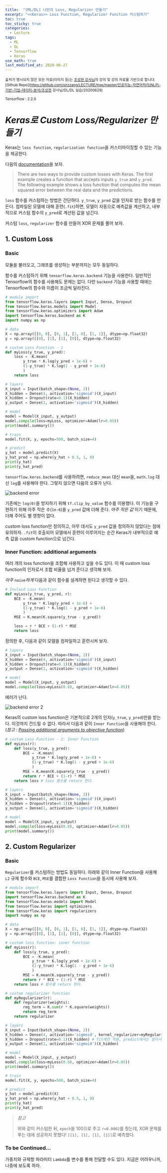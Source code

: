 ```yaml
---
title:  "[ML/DL] 나만의 Loss, Regularizer 만들기"
excerpt: "<<Keras>> Loss Function, Regularizer Function 커스텀하기"
toc: true
toc_sticky: true
categories:
  - Lecture
tags:
  - ML
  - DL
  - Tensorflow
  - Keras
use_math: true
last_modified_at: 2020-06-27
---
```




<sup>출처가 명시되지 않은 모든 자료(이미지 등)는 [조성현 강사님](https://blog.naver.com/chunjein)의 강의 및 강의 자료를 기반으로 합니다.</sup> <sup>[Github Repo](https://github.com/sirzzang/LECTURE/tree/master/인공지능-자연어처리(NLP)-기반-기업-데이터-분석/조성현 강사님/DL/DL 실습/20200629)</sup>

<sup>Tensorflow : 2.2.0</sup>

# _Keras로 Custom Loss/Regularizer 만들기_



 Keras는 `loss function`, `regularization function`을 커스터마이징할 수 있는 기능을 제공한다.



 다음의 [documentation](https://www.tensorflow.org/guide/keras/train_and_evaluate#custom_losses)을 보자.

> There are two ways to provide custom losses with Keras. The first example creates a function that accepts inputs `y_true` and `y_pred`. The following example shows a loss function that computes the mean squared error between the real data and the predictions.



 `loss` 함수를 커스텀하는 방법은 간단하다. `y_true`, `y_pred` 값을 인자로 받는 함수를 만든다. 컴파일된 모델에 대해 훈련(`.fit`)하면, 모델이 자동으로 예측값을 계산하고, 내부적으로 커스텀 함수의 `y_pred`로 계산된 값을 넘긴다.



 커스텀 `loss`, `regularizer` 함수를 만들어 XOR 문제를 풀어 보자.



## 1. Custom Loss



### Basic



 모듈을 불러오고, 그래프를 생성하는 부분까지는 모두 동일하다. 

 함수를 커스텀하기 위해 `tensorflow.keras.backend` 기능을 사용한다. 일반적인 Tensorflow의 함수를 사용해도 문제는 없다. 다만 `backend` 기능을 사용할 때에는 Tensorflow의 함수와 이름이 조금씩 달라진다.



```python
# module import
from tensorflow.keras.layers import Input, Dense, Dropout
from tensorflow.keras.models import Model
from tensorflow.keras.optimizers import Adam
import tensorflow.keras.backend as K
import numpy as np

# data
X = np.array([[0, 0], [0, 1], [1, 0], [1, 1]], dtype=np.float32)
y = np.array([[0], [1], [1], [0]], dtype=np.float32)

# custom Loss Function - 1
def myLoss(y_true, y_pred):
    loss = -K.mean(
        y_true * K.log(y_pred + 1e-6) +
        (1-y_true) * K.log(1 - y_pred + 1e-6)
        )
    return loss

# layers
X_input = Input(batch_shape=(None, 2))
X_hidden = Dense(4, activation='sigmoid')(X_input) 
X_hidden = Dropout(rate=0.1)(X_hidden)
y_output = Dense(1, activation='sigmoid')(X_hidden)

# model
model = Model(X_input, y_output)
model.compile(loss=myLoss, optimizer=Adam(lr=0.05))
print(model.summary())

# train
model.fit(X, y, epochs=500, batch_size=4)

# predict
y_hat = model.predict(X)
y_hat_pred = np.where(y_hat > 0.5, 1, 0)
print(y_hat)
print(y_hat_pred)
```





 `tensorflow.keras.backend`를 사용하려면, `reduce_mean` 대신 `mean`을, `math.log` 대신 `log`를 사용해야 한다. 그렇지 않으면 다음의 오류가 난다.

![backend error]({{site.url}}/assets/images/backend-error.png)



  기존에는 `log(0)`을 방지하기 위해 `tf.clip_by_value` 함수를 이용했다. 이 기능을 구현하기 위해 아주 작은 수(`1e-6`)을 `y_pred` 값에 더해 준다. *아주 작은 값* 이기 때문에, 더해 주어도 별 영향이 없다. 

 

 custom loss function만 정의하고, 아무 데서도 `y_pred` 값을 정의하지 않았다는 점에 유의하자. `.fit`이 호출되어 모델에서 훈련이 이루어지는 순간 Keras가 내부적으로 예측 값을 custom function으로 넘긴다.





### Inner Function: additional arguments



 여러 개의 loss function을 조합해 사용하고 싶을 수도 있다. 이 때 custom loss function의 인자로서 조합 비율을 넘겨 준다고 생각해 보자.



 *아주 `naive`하게*  다음과 같이 함수를 설계하면 된다고 생각할 수 있다.

```python
# Invlaid Loss Function
def myLoss(y_true, y_pred, r):    
    BCE = -K.mean(
        y_true * K.log(y_pred + 1e-6) +
        (1-y_true) * K.log(1 - y_pred + 1e-6)
        )
    MSE = K.mean(K.square(y_true - y_pred))

    loss = r * BCE + (1-r) * MSE
    return loss
```



 정의한 후, 다음과 같이 모델을 컴파일하고 훈련시켜 보자.

```python
# layers
X_input = Input(batch_shape=(None, 2))
X_hidden = Dense(4, activation='sigmoid')(X_input)
X_hidden = Dropout(rate=0.1)(X_hidden)
y_output = Dense(1, activation='sigmoid')(X_hidden)

# model
model = Model(X_input, y_output)
model.compile(loss=myLoss(0.8), optimizer=Adam(lr=0.05))
```



  에러가 난다. 

![backend error 2]({{site.url}}/assets/images/backend-error2.png)



  Keras의 custom loss function은 기본적으로 2개의 인자(`y_true`, `y_pred`)만을 받는다. 이것까지 건드릴 수 없다. 따라서 다음과 같이 `Inner Function`을 사용해야 한다.(*참고 : [Passing additional arguments to objective function](https://github.com/keras-team/keras/issues/2121)*)



```python
# custom Loss Function - 2: Inner Function
def myLoss(r):
    def loss(y_true, y_pred):    
        BCE = -K.mean(
            y_true * K.log(y_pred + 1e-6) +
            (1-y_true) * K.log(1 - y_pred + 1e-6)
            )
        MSE = K.mean(K.square(y_true - y_pred))
        return r * BCE + (1-r) * MSE
    return loss # loss 함수를 return 한다.

# layers
X_input = Input(batch_shape=(None, 2))
X_hidden = Dense(4, activation='sigmoid')(X_input)
X_hidden = Dropout(rate=0.1)(X_hidden)
y_output = Dense(1, activation='sigmoid')(X_hidden)

# model
model = Model(X_input, y_output)
model.compile(loss=myLoss(0.8), optimizer=Adam(lr=0.05))
print(model.summary())
```





## 2. Custom Regularizer



### Basic



 `Regularizer`를 커스텀하는 방법도 동일하다. 아래와 같이 Inner Function을 사용해 `L2` 규제 함수와 `BCE`, `MSE`를 결합한 `Loss Function`을 동시에 사용해 보자.



```python
# module import
from tensorflow.keras.layers import Input, Dense, Dropout
import tensorflow.keras.backend as K
from tensorflow.keras.models import Model
from tensorflow.keras import optimizers
from tensorflow.keras import regularizers
import numpy as np

# data
X = np.array([[0, 0], [0, 1], [1, 0], [1, 1]], dtype=np.float32)
y = np.array([[0], [1], [1], [0]], dtype=np.float32)

# custom loss function: inner function
def myLoss(r):
    def loss(y_true, y_pred):    
        BCE = -K.mean(
            y_true * K.log(y_pred + 1e-6) +
            (1-y_true) * K.log(1 - y_pred + 1e-6)
            )
        MSE = K.mean(K.square(y_true - y_pred))
        return r * BCE + (1-r) * MSE
    return loss # 함수를 return 한다.

# custom regularizer function
def myRegularizer(r):
    def regularizer(weights):
        reg_term = K.sum(r * K.square(weights))
        return reg_term
    return regularizer

# layers
X_input = Input(batch_shape=(None, 2))
X_hidden = Dense(4, activation='sigmoid', kernel_regularizer=myRegularizer(0.0001))(X_input)
X_hidden = Dropout(rate=0.1)(X_hidden) # fit에만 적용, predict에서는 알아서 적용 안 됨.
y_output = Dense(1, activation='sigmoid')(X_hidden)

# model
model = Model(X_input, y_output)
model.compile(loss=myLoss(0.8), optimizer=Adam(lr=0.05))
print(model.summary())

# train
model.fit(X, y, epochs=500, batch_size=4)

# predict
y_hat = model.predict(X)
y_hat_pred = np.where(y_hat > 0.5, 1, 0)
print(y_hat)
print(y_hat_pred)
```



> *참고*
>
>  위와 같이 커스텀한 뒤, `epoch`을 100으로 주고 `r=0.0002`를 줬는데, XOR 문제를 푸는 데에 성공하지 못했다! `[[1], [1], [1], [1]]`로 예측했다.







### To be Continued...



 가중치와 규제항 파라미터 `Lambda`를 변수를 통해 전달할 수도 있다. 지금은 어려우니까, 나중에 보도록 하자.